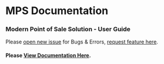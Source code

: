 # MPS Documentation

### Modern Point of Sale Solution - User Guide

Please [open new issue](https://github.com/Tecdiary/MPS/issues/new?labels=bug) for Bugs &amp; Errors, [request feature here](https://github.com/Tecdiary/MPS/discussions/new?category=ideas).

#### Please [View Documentation Here](https://tecdiary.github.io/MPS).
